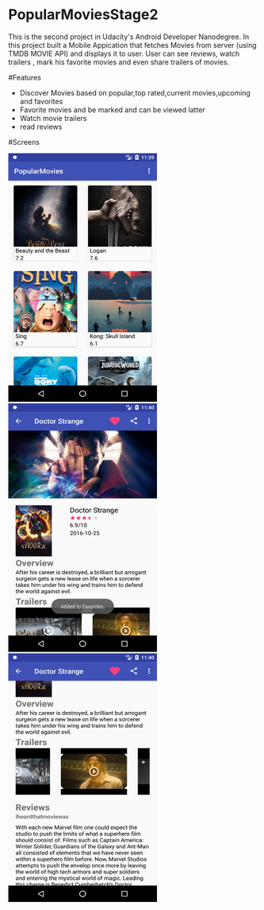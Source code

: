 # PopularMoviesStage2

This is the second project in Udacity's Android Developer Nanodegree.
In this project built a Mobile Appication that fetches Movies from server (using TMDB MOVIE API) and displays it to user. User can see reviews,
watch trailers , mark his favorite movies and even share trailers of movies.

#Features
 * Discover Movies based on popular,top rated,current movies,upcoming and favorites
 * Favorite movies and be marked and can be viewed latter
 * Watch movie trailers
 * read reviews
 
#Screens

<img src="https://raw.githubusercontent.com/vengalraoguttha/PopularMoviesStage2/master/app/assets/shot_1.png" width="300px" height="500px"/>

<img src="https://raw.githubusercontent.com/vengalraoguttha/PopularMoviesStage2/master/app/assets/shot_2.png" width="300px" height="500px"/>

<img src="https://raw.githubusercontent.com/vengalraoguttha/PopularMoviesStage2/master/app/assets/shot_3.png" width="300px" height="500px"/>
